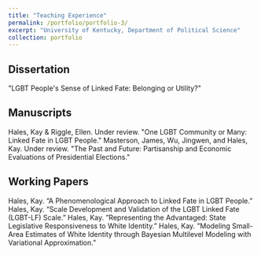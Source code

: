 ```yaml
---
title: "Teaching Experience"
permalink: /portfolio/portfolio-3/
excerpt: "University of Kentucky, Department of Political Science"
collection: portfolio
---
```


## Dissertation
"LGBT People's Sense of Linked Fate: Belonging or Utility?"

## Manuscripts
Hales, Kay & Riggle, Ellen. Under review. "One LGBT Community or Many: Linked Fate in LGBT People." 
Masterson, James, Wu, Jingwen, and Hales, Kay. Under review. "The Past and Future: Partisanship and Economic Evaluations of Presidential Elections."

## Working Papers
Hales, Kay. “A Phenomenological Approach to Linked Fate in LGBT People.”
Hales, Kay. “Scale Development and Validation of the LGBT Linked Fate (LGBT-LF) Scale.”
Hales, Kay. ”Representing the Advantaged: State Legislative Responsiveness to White Identity.”
Hales, Kay. ”Modeling Small-Area Estimates of White Identity through Bayesian Multilevel Modeling with
Variational Approximation.”
